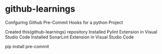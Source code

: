 # github-learnings

Confguring Github Pre-Commit Hooks for a python Project

Created this(github-learnings) repository
Installed Pylint Extension in Visual Studio Code
Installed SonarLint Extension in Visual Studio Code

pip install pre-commit
